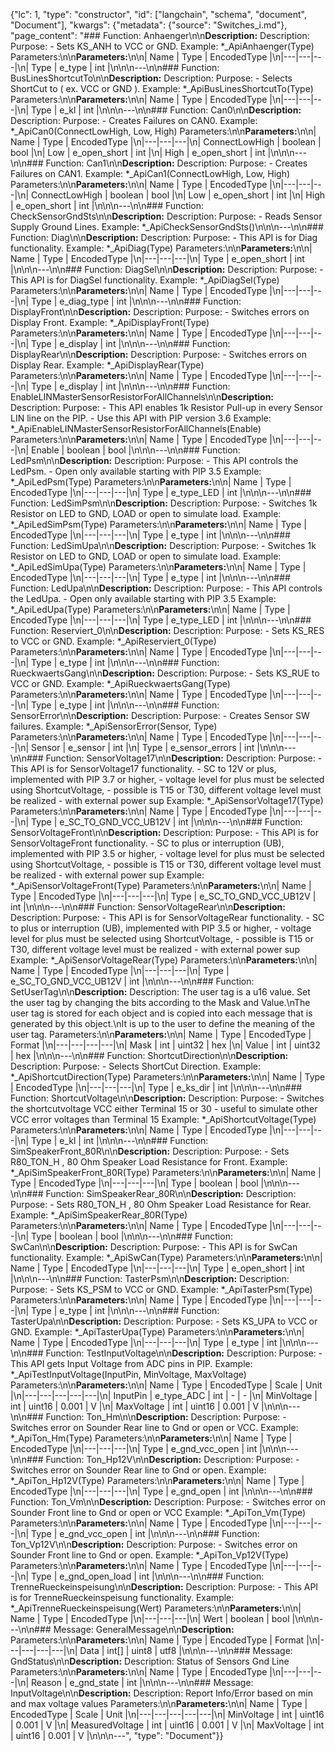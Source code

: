 {"lc": 1, "type": "constructor", "id": ["langchain", "schema", "document", "Document"], "kwargs": {"metadata": {"source": "Switches_i.md"}, "page_content": "### Function: Anhaenger\n\n**Description:** Description: Purpose: - Sets KS_ANH to VCC or GND. Example: *_ApiAnhaenger(Type) Parameters:\n\n**Parameters:**\n\n| Name | Type | EncodedType |\n|---|---|---|\n| Type | e_type | int |\n\n\n---\n\n### Function: BusLinesShortcutTo\n\n**Description:** Description: Purpose: - Selects ShortCut to ( ex. VCC or GND ). Example: *_ApiBusLinesShortcutTo(Type) Parameters:\n\n**Parameters:**\n\n| Name | Type | EncodedType |\n|---|---|---|\n| Type | e_kl | int |\n\n\n---\n\n### Function: Can0\n\n**Description:** Description: Purpose: - Creates Failures on CAN0. Example: *_ApiCan0(ConnectLowHigh, Low, High) Parameters:\n\n**Parameters:**\n\n| Name | Type | EncodedType |\n|---|---|---|\n| ConnectLowHigh | boolean | bool |\n| Low | e_open_short | int |\n| High | e_open_short | int |\n\n\n---\n\n### Function: Can1\n\n**Description:** Description: Purpose: - Creates Failures on CAN1. Example: *_ApiCan1(ConnectLowHigh, Low, High) Parameters:\n\n**Parameters:**\n\n| Name | Type | EncodedType |\n|---|---|---|\n| ConnectLowHigh | boolean | bool |\n| Low | e_open_short | int |\n| High | e_open_short | int |\n\n\n---\n\n### Function: CheckSensorGndSts\n\n**Description:** Description: Purpose: - Reads Sensor Supply Ground Lines. Example: *_ApiCheckSensorGndSts()\n\n\n---\n\n### Function: Diag\n\n**Description:** Description: Purpose: - This API is for Diag functionality. Example: *_ApiDiag(Type) Parameters:\n\n**Parameters:**\n\n| Name | Type | EncodedType |\n|---|---|---|\n| Type | e_open_short | int |\n\n\n---\n\n### Function: DiagSel\n\n**Description:** Description: Purpose: - This API is for DiagSel functionality. Example: *_ApiDiagSel(Type) Parameters:\n\n**Parameters:**\n\n| Name | Type | EncodedType |\n|---|---|---|\n| Type | e_diag_type | int |\n\n\n---\n\n### Function: DisplayFront\n\n**Description:** Description: Purpose: - Switches errors on Display Front. Example: *_ApiDisplayFront(Type) Parameters:\n\n**Parameters:**\n\n| Name | Type | EncodedType |\n|---|---|---|\n| Type | e_display | int |\n\n\n---\n\n### Function: DisplayRear\n\n**Description:** Description: Purpose: - Switches errors on Display Rear. Example: *_ApiDisplayRear(Type) Parameters:\n\n**Parameters:**\n\n| Name | Type | EncodedType |\n|---|---|---|\n| Type | e_display | int |\n\n\n---\n\n### Function: EnableLINMasterSensorResistorForAllChannels\n\n**Description:** Description: Purpose: - This API enables 1k Resistor Pull-up in every Sensor LIN line on the PIP. - Use this API with PIP version 3.6 Example: *_ApiEnableLINMasterSensorResistorForAllChannels(Enable) Parameters:\n\n**Parameters:**\n\n| Name | Type | EncodedType |\n|---|---|---|\n| Enable | boolean | bool |\n\n\n---\n\n### Function: LedPsm\n\n**Description:** Description: Purpose: - This API controls the LedPsm. - Open only available starting with PIP 3.5 Example: *_ApiLedPsm(Type) Parameters:\n\n**Parameters:**\n\n| Name | Type | EncodedType |\n|---|---|---|\n| Type | e_type_LED | int |\n\n\n---\n\n### Function: LedSimPsm\n\n**Description:** Description: Purpose: - Switches 1k Resistor on LED to GND, LOAD or open to simulate load. Example: *_ApiLedSimPsm(Type) Parameters:\n\n**Parameters:**\n\n| Name | Type | EncodedType |\n|---|---|---|\n| Type | e_type | int |\n\n\n---\n\n### Function: LedSimUpa\n\n**Description:** Description: Purpose: - Switches 1k Resistor on LED to GND, LOAD or open to simulate load. Example: *_ApiLedSimUpa(Type) Parameters:\n\n**Parameters:**\n\n| Name | Type | EncodedType |\n|---|---|---|\n| Type | e_type | int |\n\n\n---\n\n### Function: LedUpa\n\n**Description:** Description: Purpose: - This API controls the LedUpa. - Open only available starting with PIP 3.5 Example: *_ApiLedUpa(Type) Parameters:\n\n**Parameters:**\n\n| Name | Type | EncodedType |\n|---|---|---|\n| Type | e_type_LED | int |\n\n\n---\n\n### Function: Reserviert_0\n\n**Description:** Description: Purpose: - Sets KS_RES to VCC or GND. Example: *_ApiReserviert_0(Type) Parameters:\n\n**Parameters:**\n\n| Name | Type | EncodedType |\n|---|---|---|\n| Type | e_type | int |\n\n\n---\n\n### Function: RueckwaertsGang\n\n**Description:** Description: Purpose: - Sets KS_RUE to VCC or GND. Example: *_ApiRueckwaertsGang(Type) Parameters:\n\n**Parameters:**\n\n| Name | Type | EncodedType |\n|---|---|---|\n| Type | e_type | int |\n\n\n---\n\n### Function: SensorError\n\n**Description:** Description: Purpose: - Creates Sensor SW failures. Example: *_ApiSensorError(Sensor, Type) Parameters:\n\n**Parameters:**\n\n| Name | Type | EncodedType |\n|---|---|---|\n| Sensor | e_sensor | int |\n| Type | e_sensor_errors | int |\n\n\n---\n\n### Function: SensorVoltage17\n\n**Description:** Description: Purpose: - This API is for SensorVoltage17 functionality. - SC to 12V or plus, implemented with PIP 3.7 or higher, - voltage level for plus must be selected using ShortcutVoltage, - possible is T15 or T30, different voltage level must be realized - with external power sup Example: *_ApiSensorVoltage17(Type) Parameters:\n\n**Parameters:**\n\n| Name | Type | EncodedType |\n|---|---|---|\n| Type | e_SC_TO_GND_VCC_UB12V | int |\n\n\n---\n\n### Function: SensorVoltageFront\n\n**Description:** Description: Purpose: - This API is for SensorVoltageFront functionality. - SC to plus or interruption (UB), implemented with PIP 3.5 or higher, - voltage level for plus must be selected using ShortcutVoltage, - possible is T15 or T30, different voltage level must be realized - with external power sup Example: *_ApiSensorVoltageFront(Type) Parameters:\n\n**Parameters:**\n\n| Name | Type | EncodedType |\n|---|---|---|\n| Type | e_SC_TO_GND_VCC_UB12V | int |\n\n\n---\n\n### Function: SensorVoltageRear\n\n**Description:** Description: Purpose: - This API is for SensorVoltageRear functionality. - SC to plus or interruption (UB), implemented with PIP 3.5 or higher, - voltage level for plus must be selected using ShortcutVoltage, - possible is T15 or T30, different voltage level must be realized - with external power sup Example: *_ApiSensorVoltageRear(Type) Parameters:\n\n**Parameters:**\n\n| Name | Type | EncodedType |\n|---|---|---|\n| Type | e_SC_TO_GND_VCC_UB12V | int |\n\n\n---\n\n### Function: SetUserTag\n\n**Description:** Description: The user tag is a u16 value. Set the user tag by changing the bits according to the Mask and Value.\nThe user tag is stored for each object and is copied into each message that is generated by this object.\nIt is up to the user to define the meaning of the user tag. Parameters:\n\n**Parameters:**\n\n| Name | Type | EncodedType | Format |\n|---|---|---|---|\n| Mask | int | uint32 | hex |\n| Value | int | uint32 | hex |\n\n\n---\n\n### Function: ShortcutDirection\n\n**Description:** Description: Purpose: - Selects ShortCut Direction. Example: *_ApiShortcutDirection(Type) Parameters:\n\n**Parameters:**\n\n| Name | Type | EncodedType |\n|---|---|---|\n| Type | e_ks_dir | int |\n\n\n---\n\n### Function: ShortcutVoltage\n\n**Description:** Description: Purpose: - Switches the shortcutvoltage VCC either Terminal 15 or 30 - useful to simulate other VCC error voltages than Terminal 15 Example: *_ApiShortcutVoltage(Type) Parameters:\n\n**Parameters:**\n\n| Name | Type | EncodedType |\n|---|---|---|\n| Type | e_kl | int |\n\n\n---\n\n### Function: SimSpeakerFront_80R\n\n**Description:** Description: Purpose: - Sets R80_TON_H , 80 Ohm Speaker Load Resistance for Front. Example: *_ApiSimSpeakerFront_80R(Type) Parameters:\n\n**Parameters:**\n\n| Name | Type | EncodedType |\n|---|---|---|\n| Type | boolean | bool |\n\n\n---\n\n### Function: SimSpeakerRear_80R\n\n**Description:** Description: Purpose: - Sets R80_TON_H , 80 Ohm Speaker Load Resistance for Rear. Example: *_ApiSimSpeakerRear_80R(Type) Parameters:\n\n**Parameters:**\n\n| Name | Type | EncodedType |\n|---|---|---|\n| Type | boolean | bool |\n\n\n---\n\n### Function: SwCan\n\n**Description:** Description: Purpose: - This API is for SwCan functionality. Example: *_ApiSwCan(Type) Parameters:\n\n**Parameters:**\n\n| Name | Type | EncodedType |\n|---|---|---|\n| Type | e_open_short | int |\n\n\n---\n\n### Function: TasterPsm\n\n**Description:** Description: Purpose: - Sets KS_PSM to VCC or GND. Example: *_ApiTasterPsm(Type) Parameters:\n\n**Parameters:**\n\n| Name | Type | EncodedType |\n|---|---|---|\n| Type | e_type | int |\n\n\n---\n\n### Function: TasterUpa\n\n**Description:** Description: Purpose: - Sets KS_UPA to VCC or GND. Example: *_ApiTasterUpa(Type) Parameters:\n\n**Parameters:**\n\n| Name | Type | EncodedType |\n|---|---|---|\n| Type | e_type | int |\n\n\n---\n\n### Function: TestInputVoltage\n\n**Description:** Description: Purpose: - This API gets Input Voltage from ADC pins in PIP. Example: *_ApiTestInputVoltage(InputPin, MinVoltage, MaxVoltage) Parameters:\n\n**Parameters:**\n\n| Name | Type | EncodedType | Scale | Unit |\n|---|---|---|---|---|\n| InputPin | e_type_ADC | int | - | - |\n| MinVoltage | int | uint16 | 0.001 | V |\n| MaxVoltage | int | uint16 | 0.001 | V |\n\n\n---\n\n### Function: Ton_Hm\n\n**Description:** Description: Purpose: - Switches error on Sounder Rear line to Gnd or open or VCC. Example: *_ApiTon_Hm(Type) Parameters:\n\n**Parameters:**\n\n| Name | Type | EncodedType |\n|---|---|---|\n| Type | e_gnd_vcc_open | int |\n\n\n---\n\n### Function: Ton_Hp12V\n\n**Description:** Description: Purpose: - Switches error on Sounder Rear line to Gnd or open. Example: *_ApiTon_Hp12V(Type) Parameters:\n\n**Parameters:**\n\n| Name | Type | EncodedType |\n|---|---|---|\n| Type | e_gnd_open | int |\n\n\n---\n\n### Function: Ton_Vm\n\n**Description:** Description: Purpose: - Switches error on Sounder Front line to Gnd or open or VCC Example: *_ApiTon_Vm(Type) Parameters:\n\n**Parameters:**\n\n| Name | Type | EncodedType |\n|---|---|---|\n| Type | e_gnd_vcc_open | int |\n\n\n---\n\n### Function: Ton_Vp12V\n\n**Description:** Description: Purpose: - Switches error on Sounder Front line to Gnd or open. Example: *_ApiTon_Vp12V(Type) Parameters:\n\n**Parameters:**\n\n| Name | Type | EncodedType |\n|---|---|---|\n| Type | e_gnd_open_load | int |\n\n\n---\n\n### Function: TrenneRueckeinspeisung\n\n**Description:** Description: Purpose: - This API is for TrenneRueckeinspeisung functionality. Example: *_ApiTrenneRueckeinspeisung(Wert) Parameters:\n\n**Parameters:**\n\n| Name | Type | EncodedType |\n|---|---|---|\n| Wert | boolean | bool |\n\n\n---\n\n### Message: GeneralMessage\n\n**Description:** Parameters:\n\n**Parameters:**\n\n| Name | Type | EncodedType | Format |\n|---|---|---|---|\n| Data | int[] | uint8 | utf8 |\n\n\n---\n\n### Message: GndStatus\n\n**Description:** Description: Status of Sensors Gnd Line Parameters:\n\n**Parameters:**\n\n| Name | Type | EncodedType |\n|---|---|---|\n| Reason | e_gnd_state | int |\n\n\n---\n\n### Message: InputVoltage\n\n**Description:** Description: Report Info/Error based on min and max voltage values Parameters:\n\n**Parameters:**\n\n| Name | Type | EncodedType | Scale | Unit |\n|---|---|---|---|---|\n| MinVoltage | int | uint16 | 0.001 | V |\n| MeasuredVoltage | int | uint16 | 0.001 | V |\n| MaxVoltage | int | uint16 | 0.001 | V |\n\n\n---", "type": "Document"}}